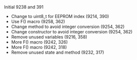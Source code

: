 
Initial 9238 and 391

* Change to uint8_t for EEPROM index (9214, 390)
* Use F() macro (9258, 362)
* Change method to avoid integer conversion (9254, 362)
* Change constructor to avoid integer conversion (9254, 362)
* Remove unused variables (9216, 358)
* More F() macro (9242, 326)
* More F() macro (9242, 318)
* Remove unused state and method (9232, 317)
